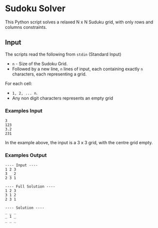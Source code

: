 # Sudoku Solver

This Python script solves a relaxed N x N Suduku grid, with only rows and columns constraints.

## Input
The scripts read the following from `stdin` (Standard Input)
- `n` - Size of the Sudoku Grid.
- Followed by a new line, `n` lines of input, each containing exactly `n` characters, each representing a grid.

For each cell:
- `1, 2, ... n`.
- Any non digit characters represents an empty grid

### Examples Input
```
3
123
3.2
231
```

In the example above, the input is a 3 x 3 grid, with the centre grid empty.

### Examples Output
```
---- Input ----
1 2 3
3 _ 2
2 3 1

---- Full Solution ----
1 2 3
3 1 2
2 3 1

---- Solution ----
_ _ _
_ 1 _
_ _ _
```
